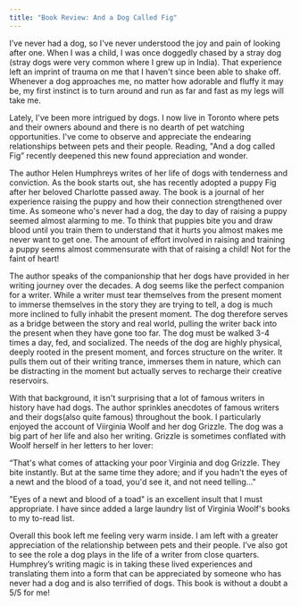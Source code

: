 ```yaml
---
title: "Book Review: And a Dog Called Fig"
---
```


I’ve never had a dog, so I've never understood the joy and pain of looking after one. When I was a child, I was once doggedly chased by a stray dog (stray dogs were very common where I grew up in India). That experience left an imprint of trauma on me that I haven't since been able to shake off. Whenever a dog approaches me, no matter how adorable and fluffy it may be, my first instinct is to turn around and run as far and fast as my legs will take me.

Lately, I've been more intrigued by dogs. I now live in Toronto where pets and their owners abound and there is no dearth of pet watching opportunities. I've come to observe and appreciate the endearing relationships between pets and their people. Reading, "And a dog called Fig” recently deepened this new found appreciation and wonder.

The author Helen Humphreys writes of her life of dogs with tenderness and conviction. As the book starts out, she has recently adopted a puppy Fig after her beloved Charlotte passed away. The book is a journal of her experience raising the puppy and how their connection strengthened over time. As someone who's never had a dog, the day to day of raising a puppy seemed almost alarming to me. To think that puppies bite you and draw blood until you train them to understand that it hurts you almost makes me never want to get one. The amount of effort involved in raising and training a puppy seems almost commensurate with that of raising a child! Not for the faint of heart!

The author speaks of the companionship that her dogs have provided in her writing journey over the decades. A dog seems like the perfect companion for a writer. While a writer must tear themselves from the present moment to immerse themselves in the story they are trying to tell, a dog is much more inclined to fully inhabit the present moment. The dog therefore serves as a bridge between the story and real world, pulling the writer back into the present when they have gone too far. The dog must be walked 3-4 times a day, fed, and socialized. The needs of the dog are highly physical, deeply rooted in the present moment, and forces structure on the writer. It pulls them out of their writing trance, immerses them in nature, which can be distracting in the moment but actually serves to recharge their creative reservoirs.

With that background, it isn't surprising that a lot of famous writers in history have had dogs. The author sprinkles anecdotes of famous writers and their dogs(also quite famous) throughout the book. I particularly enjoyed the account of Viirginia Woolf and her dog Grizzle. The dog was a big part of her life and also her writing. Grizzle is sometimes conflated with Woolf herself in her letters to her lover:

“That's what comes of attacking your poor Virginia and dog Grizzle. They bite instantly. But at the same time they adore; and if you hadn't the eyes of a newt and the blood of a toad, you'd see it, and not need telling..."

"Eyes of a newt and blood of a toad" is an excellent insult that I must appropriate. I have since added a large laundry list of Virginia Woolf's books to my to-read list.

Overall this book left me feeling very warm inside. I am left with a greater appreciation of the relationship between pets and their people. I’ve also got to see the role a dog plays in the life of a writer from close quarters. Humphrey’s writing magic is in taking these lived experiences and translating them into a form that can be appreciated by someone who has never had a dog and is also terrified of dogs. This book is without a doubt a 5/5 for me!
